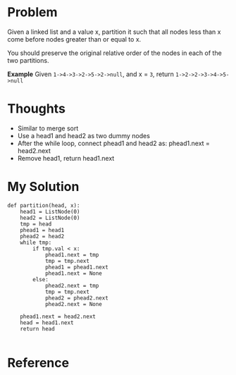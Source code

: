 # Problem

Given a linked list and a value x, partition it such that all nodes less than x come before nodes greater than or equal to x.

You should preserve the original relative order of the nodes in each of the two partitions.

**Example**
Given ```1->4->3->2->5->2->null```, and x = ```3```,
return ```1->2->2->3->4->5->null```

# Thoughts

- Similar to merge sort
- Use a head1 and head2 as two dummy nodes
- After the while loop, connect phead1 and head2 as: phead1.next = head2.next
- Remove head1, return head1.next

# My Solution

```
def partition(head, x):
    head1 = ListNode(0)
    head2 = ListNode(0)
    tmp = head
    phead1 = head1
    phead2 = head2
    while tmp:
        if tmp.val < x:
            phead1.next = tmp
            tmp = tmp.next
            phead1 = phead1.next
            phead1.next = None
        else:
            phead2.next = tmp
            tmp = tmp.next
            phead2 = phead2.next
            phead2.next = None
    
    phead1.next = head2.next
    head = head1.next
    return head
    

```

# Reference
